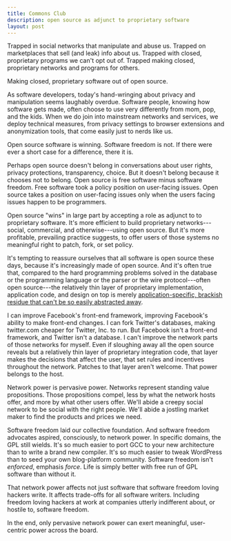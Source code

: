 ```yaml
---
title: Commons Club
description: open source as adjunct to proprietary software
layout: post
---
```


Trapped in social networks that manipulate and abuse us.
Trapped on marketplaces that sell (and leak) info about us.
Trapped with closed, proprietary programs we can't opt out of.
Trapped making closed, proprietary networks and programs for others.

Making closed, proprietary software out of open source.

As software developers, today's hand-wringing about privacy
and manipulation seems laughably overdue. Software people,
knowing how software gets made, often choose to use very
differently from mom, pop, and the kids.
When we do join into mainstream networks and services,
we deploy technical measures, from privacy settings to
browser extensions and anonymization tools, that come
easily just to nerds like us.

Open source software is winning. Software freedom is not. If
there were ever a short case for a difference, there it is.

Perhaps open source doesn't belong in conversations about
user rights, privacy protections, transparency, choice.
But it doesn't belong because it chooses not to belong.
Open source is free software minus software freedom.
Free software took a policy position on user-facing issues.
Open source takes a position on user-facing issues only
when the users facing issues happen to be programmers.

Open source "wins" in large part by accepting a role as
adjunct to to proprietary software. It's more efficient to
build proprietary networks---social, commercial, and
otherwise---using open source. But it's more profitable,
prevailing practice suggests, to offer users of those
systems no meaningful right to patch, fork, or set policy.

It's tempting to reassure ourselves that all software
is open source these days, because it's increasingly
made of open source.
And it's often true that, compared to the hard programming problems
solved in the database or the programming language or the
parser or the wire protocol---often open source---the
relatively thin layer of proprietary implementation, application
code, and design on top is merely [application-specific, brackish
residue that can't be so easily abstracted away][residue].

[residue]: https://github.com/substack/blog/blame/9d89edcd55b7424d8c0f65d5c0dfd2dec34993c0/module_steps.markdown#L75

I can improve Facebook's front-end framework, improving
Facebook's ability to make front-end changes. I can fork
Twitter's databases, making twitter.com cheaper for Twitter,
Inc. to run. But Facebook isn't a front-end framework, and
Twitter isn't a database. I can't improve the network parts
of those networks for myself. Even if sloughing away all the
open source reveals but a relatively thin layer of
proprietary integration code, that layer makes the decisions
that affect the user, that set rules and incentives
throughout the network. Patches to that layer aren't
welcome. That power belongs to the host.

Network power is pervasive power. Networks represent
standing value propositions. Those propositions compel, less
by what the network hosts offer, and more by what other
users offer. We'll abide a creepy social network to be
social with the right people. We'll abide a jostling market
maker to find the products and prices we need.

Software freedom laid our collective foundation. And
software freedom advocates aspired, consciously, to network
power. In specific domains, the GPL still wields. It's so
much easier to port GCC to your new architecture than to
write a brand new compiler. It's so much easier to tweak
WordPress than to seed your own blog-platform community.
Software freedom isn't _enforced_, emphasis _force_. Life is
simply better with free run of GPL software than without it.

That network power affects not just software that software
freedom loving hackers write. It affects trade-offs for all
software writers.  Including freedom loving hackers at work
at companies utterly indifferent about, or hostile to,
software freedom.

In the end, only pervasive network power can exert
meaningful, user-centric power across the board.
